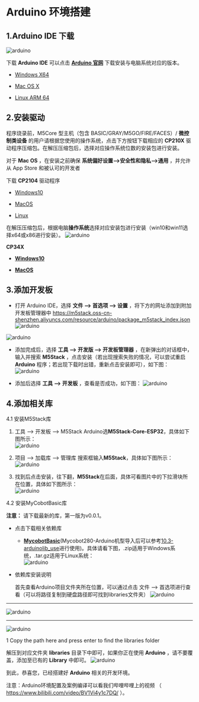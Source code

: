 # Arduino 环境搭建

## 1.**Arduino IDE** 下载
![arduino](../../../resources/3-FunctionsAndApplications/6.developmentGuide/Arduino/build/10-1-1-001.jpg)

下载 **Arduino IDE** 可以点击 [**Arduino 官网**](https://www.arduino.cc/en/software) 下载安装与电脑系统对应的版本。

- [Windows X64](https://downloads.arduino.cc/arduino-1.8.16-windows.exe)
  
- [Mac OS X](https://downloads.arduino.cc/arduino-1.8.16-macosx.zip)
  
- [Linux ARM 64](https://downloads.arduino.cc/arduino-1.8.16-linuxaarch64.tar.xz)

## 2.安装驱动

程序烧录前，M5Core 型主机（包含 BASIC/GRAY/M5GO/FIRE/FACES）/ **微控制类设备** 的用户请根据您使用的操作系统，点击下方按钮下载相应的 **CP210X** 驱动程序压缩包。在解压压缩包后，选择对应操作系统位数的安装包进行安装。

对于 **Mac OS** ，在安装之前确保 **系统偏好设置-->安全性和隐私-->通用** ，并允许从 App Store 和被认可的开发者

下载 **CP2104** 驱动程序

* [Windows10](https://m5stack.oss-cn-shenzhen.aliyuncs.com/resource/drivers/CP210x_VCP_Windows.zip)

* [MacOS](https://m5stack.oss-cn-shenzhen.aliyuncs.com/resource/drivers/CP210x_VCP_MacOS.zip)

* [Linux](https://m5stack.oss-cn-shenzhen.aliyuncs.com/resource/drivers/CP210x_VCP_Linux.zip)

在解压压缩包后，根据电脑**操作系统**选择对应安装包进行安装（win10和win11选择x64或x86进行安装）。
![arduino](../../../resources/3-FunctionsAndApplications/6.developmentGuide/Arduino/build/10-1-2-001.png)

  **CP34X**

  - [ **Windows10** ](https://download.elephantrobotics.com/software/drivers/CH9102_VCP_SER_Windows.exe)
  
  - [ **MacOS** ](https://download.elephantrobotics.com/software/drivers/CH9102_VCP_MacOS.zip)
## 3.添加开发板

* 打开 Arduino IDE，选择 **文件 --> 首选项 --> 设置** ，将下方的网址添加到附加开发板管理器中
  https://m5stack.oss-cn-shenzhen.aliyuncs.com/resource/arduino/package_m5stack_index.json
  ![arduino](../../../resources/3-FunctionsAndApplications/6.developmentGuide/Arduino/build/10-1-3-001.png)

![arduino](../../../resources/3-FunctionsAndApplications/6.developmentGuide/Arduino/build/10-1-3-002.png)

* 添加完成后，选择 **工具 --> 开发版 --> 开发板管理器** ，在新弹出的对话框中，输入并搜索 **M5Stack** ，点击安装（若出现搜索失败的情况，可以尝试重启 **Arduino** 程序；若出现下载时出错，重新点击安装即可），如下图：
![arduino](../../../resources/3-FunctionsAndApplications/6.developmentGuide/Arduino/build/10-1-3-003.png)

* 添加后选择 **工具 --> 开发板** ，查看是否成功，如下图：
![arduino](../../../resources/3-FunctionsAndApplications/6.developmentGuide/Arduino/build/10-1-3-004.png)

## 4.添加相关库
  4.1 安装M5Stack库<br>
  1. 工具 --> 开发板 --> M5Stack Arduino选**M5Stack-Core-ESP32**，具体如下图所示：<br>
![arduino](../../../resources/3-FunctionsAndApplications/6.developmentGuide/Arduino/build/10-1-4.1-001.png)

  2. 项目 --> 加载库 --> 管理库 搜索框输入**M5Stack**，具体如下图所示：<br>
![arduino](../../../resources/3-FunctionsAndApplications/6.developmentGuide/Arduino/build/10-1-4.1-002.png)

  3. 找到后点击安装，往下翻，**M5Stack**在后面，具体可看图片中的下拉滑块所在位置，具体如下图所示：<br>
![arduino](../../../resources/3-FunctionsAndApplications/6.developmentGuide/Arduino/build/10-1-4.1-003.png)

  4.2 安装MyCobotBasic库<br>

  **注意：** 请下载最新的库，第一版为v0.0.1。

  * 点击下载相关依赖库
    - [**MycobotBasic**](https://github.com/elephantrobotics/MyCobotBasic/tags)(Mycobot280-Arduino机型导入后可以参考[10.3-arduinolib_use](10.3-arduinolib_use.md)进行使用)。具体请看下图，.zip适用于Windows系统，.tar.gz适用于Linux系统：<br>
    ![arduino](../../../resources/3-FunctionsAndApplications/6.developmentGuide/Arduino/build/10-1-4.2-001.png)

  * 依赖库安装说明
    
    首先查看Arduino项目文件夹所在位置，可以通过点击 文件 --> 首选项进行查看（可以将路径复制到硬盘路径即可找到libraries文件夹）
    ![arduino](../../../resources/3-FunctionsAndApplications/6.developmentGuide/Arduino/build/10-1-4.2-002.png)
    
---
![arduino](../../../resources/3-FunctionsAndApplications/6.developmentGuide/Arduino/build/10-1-4.2-003.png)

---
![arduino](../../../resources/3-FunctionsAndApplications/6.developmentGuide/Arduino/build/10-1-4.2-004.jpg)

1 Copy the path here and press enter to find the libraries folder

   解压到对应文件夹 **libraries** 目录下中即可，如果你正在使用 **Arduino** ，请不要覆盖，添加至已有的 **Library** 中即可。
![arduino](../../../resources/3-FunctionsAndApplications/6.developmentGuide/Arduino/build/10-1-4.2-005.png)

  到此，恭喜您，已经搭建好 **Arduino** 相关的开发环境。

注意：Arduino环境配置及案例编译可以看我们哔哩哔哩上的视频 （ https://www.bilibili.com/video/BV1Vi4y1c7DQ/ ）。



